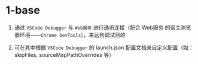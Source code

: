 # 1-base

1. 通过 `VSCode Debugger` 与 `Web服务` 进行通讯连接（配合 Web服务 的宿主浏览器环境——`Chrome DevTools`），来达到调试目的

2. 可在其中根据 `VSCode Debugger` 的 launch.json 配置文档来自定义配置（如：skipFiles, sourceMapPathOverrides 等）